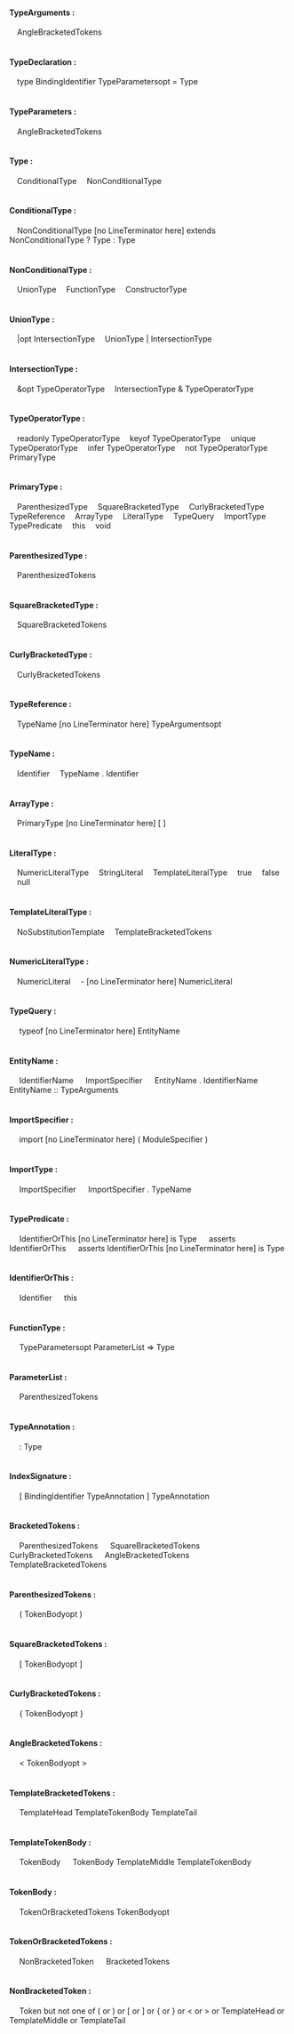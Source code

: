 <br><br>
#### TypeArguments :
&ensp;&ensp;AngleBracketedTokens
<br><br>
#### TypeDeclaration :
&ensp;&ensp;type BindingIdentifier TypeParametersopt = Type
<br><br>
#### TypeParameters :
&ensp;&ensp;AngleBracketedTokens
<br><br>
#### Type :
&ensp;&ensp;ConditionalType
&ensp;&ensp;NonConditionalType
<br><br>
#### ConditionalType :
&ensp;&ensp;NonConditionalType [no LineTerminator here] extends NonConditionalType ? Type : Type
<br><br>
#### NonConditionalType :
&ensp;&ensp;UnionType
&ensp;&ensp;FunctionType
&ensp;&ensp;ConstructorType
<br><br>
#### UnionType :
&ensp;&ensp;|opt IntersectionType
&ensp;&ensp;UnionType | IntersectionType
<br><br>
#### IntersectionType :
&ensp;&ensp;&opt TypeOperatorType
&ensp;&ensp;IntersectionType & TypeOperatorType
<br><br>
#### TypeOperatorType :
&ensp;&ensp;readonly TypeOperatorType
&ensp;&ensp;keyof TypeOperatorType
&ensp;&ensp;unique TypeOperatorType
&ensp;&ensp;infer TypeOperatorType
&ensp;&ensp;not TypeOperatorType
&ensp;&ensp;PrimaryType
<br><br>
#### PrimaryType :
&ensp;&ensp;ParenthesizedType
&ensp;&ensp;SquareBracketedType
&ensp;&ensp;CurlyBracketedType
&ensp;&ensp;TypeReference
&ensp;&ensp;ArrayType
&ensp;&ensp;LiteralType
&ensp;&ensp;TypeQuery
&ensp;&ensp;ImportType
&ensp;&ensp;TypePredicate
&ensp;&ensp;this
&ensp;&ensp;void
<br><br>
#### ParenthesizedType :
&ensp;&ensp;ParenthesizedTokens
<br><br>
#### SquareBracketedType :
&ensp;&ensp;SquareBracketedTokens
<br><br>
#### CurlyBracketedType :
&ensp;&ensp;CurlyBracketedTokens
<br><br>
#### TypeReference :
&ensp;&ensp;TypeName [no LineTerminator here] TypeArgumentsopt
<br><br>
#### TypeName :
&ensp;&ensp;Identifier
&ensp;&ensp;TypeName . Identifier
<br><br>
#### ArrayType :
&ensp;&ensp;PrimaryType [no LineTerminator here] [ ]
<br><br>
#### LiteralType :
&ensp;&ensp;NumericLiteralType
&ensp;&ensp;StringLiteral
&ensp;&ensp;TemplateLiteralType
&ensp;&ensp;true
&ensp;&ensp;false
&ensp;&ensp;null
<br><br>
#### TemplateLiteralType :
&ensp;&ensp;NoSubstitutionTemplate
&ensp;&ensp;TemplateBracketedTokens
<br><br>
#### NumericLiteralType :
&ensp;&ensp;NumericLiteral
&ensp;&ensp;- [no LineTerminator here] NumericLiteral
<br><br>
####   TypeQuery :
&ensp;&ensp;  typeof [no LineTerminator here] EntityName
<br><br>
####   EntityName :
&ensp;&ensp;  IdentifierName
&ensp;&ensp;  ImportSpecifier
&ensp;&ensp;  EntityName . IdentifierName
&ensp;&ensp;  EntityName :: TypeArguments
<br><br>
####   ImportSpecifier :
&ensp;&ensp;  import [no LineTerminator here] ( ModuleSpecifier )
<br><br>
####   ImportType :
&ensp;&ensp;  ImportSpecifier
&ensp;&ensp;  ImportSpecifier . TypeName
<br><br>
####   TypePredicate :
&ensp;&ensp;  IdentifierOrThis [no LineTerminator here] is Type
&ensp;&ensp;  asserts IdentifierOrThis
&ensp;&ensp;  asserts IdentifierOrThis [no LineTerminator here] is Type
<br><br>
####   IdentifierOrThis :
&ensp;&ensp;  Identifier
&ensp;&ensp;  this
<br><br>
####   FunctionType :
&ensp;&ensp;  TypeParametersopt ParameterList => Type
<br><br>
####   ParameterList :
&ensp;&ensp;  ParenthesizedTokens
<br><br>
####   TypeAnnotation :
&ensp;&ensp;  : Type
<br><br>
####   IndexSignature :
&ensp;&ensp;  [ BindingIdentifier TypeAnnotation ] TypeAnnotation
<br><br>
####   BracketedTokens :
&ensp;&ensp;  ParenthesizedTokens
&ensp;&ensp;  SquareBracketedTokens
&ensp;&ensp;  CurlyBracketedTokens
&ensp;&ensp;  AngleBracketedTokens
&ensp;&ensp;  TemplateBracketedTokens
<br><br>
####   ParenthesizedTokens :
&ensp;&ensp;  ( TokenBodyopt )
<br><br>
####   SquareBracketedTokens :
&ensp;&ensp;  [ TokenBodyopt ]
<br><br>
####   CurlyBracketedTokens :
&ensp;&ensp;  { TokenBodyopt }
<br><br>
####   AngleBracketedTokens :
&ensp;&ensp;  < TokenBodyopt >
<br><br>
####   TemplateBracketedTokens :
&ensp;&ensp;  TemplateHead TemplateTokenBody TemplateTail
<br><br>
####   TemplateTokenBody :
&ensp;&ensp;  TokenBody
&ensp;&ensp;  TokenBody TemplateMiddle TemplateTokenBody
<br><br>
####   TokenBody :
&ensp;&ensp;  TokenOrBracketedTokens TokenBodyopt
<br><br>
####   TokenOrBracketedTokens :
&ensp;&ensp;  NonBracketedToken
&ensp;&ensp;  BracketedTokens
<br><br>
####   NonBracketedToken :
&ensp;&ensp;  Token but not one of ( or ) or [ or ] or { or } or < or > or TemplateHead or TemplateMiddle or TemplateTail
